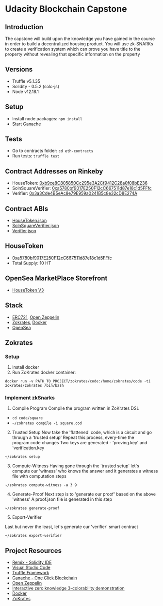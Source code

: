 # Udacity Blockchain Capstone

## Introduction

The capstone will build upon the knowledge you have gained in the course in order to build a decentralized housing product. You will use zk-SNARKs to create a verification system which can prove you have title to the property without revealing that specific information on the property

## Versions
* Truffle v5.1.35 
* Solidity - 0.5.2 (solc-js)
* Node v12.18.1

## Setup
* Install node packages: `npm install`
* Start Ganache

## Tests
* Go to contracts folder: `cd eth-contracts`
* Run tests: `truffle test`

## Contract Addresses on Rinkeby
* HouseToken: [0xb9ce8C805850Cc295e3A2Cf9412C28a0f08bE236](https://rinkeby.etherscan.io/address/0xb9ce8C805850Cc295e3A2Cf9412C28a0f08bE236)
* SolnSquareVerifier: [0xa5780bf9017E250F12cC667511d87e18c1d5FFfc](https://rinkeby.etherscan.io/address/0xa5780bf9017E250F12cC667511d87e18c1d5FFfc)
* Verifier: [0x3a3Cde4B5eAc8e79E959a0241B5c8e32cD8E274A](https://rinkeby.etherscan.io/address/0x3a3Cde4B5eAc8e79E959a0241B5c8e32cD8E274A)


## Contract ABIs
* [HouseToken.json](./eth-contracts/build/contracts/HouseToken.json)
* [SolnSquareVerifier.json](./eth-contracts/build/contracts/SolnSquareVerifier.json)
* [Verifier.json](./eth-contracts/build/contracts/Verifier.json)


## HouseToken
* [0xa5780bf9017E250F12cC667511d87e18c1d5FFfc](https://rinkeby.etherscan.io/token/0xa5780bf9017E250F12cC667511d87e18c1d5FFfc)
* Total Supply: 10 HT

## OpenSea MarketPlace Storefront 
* [HouseToken V3](https://rinkeby.opensea.io/assets/housetoken-v3)



## Stack
* [ERC721](http://erc721.org/), [Open Zeppelin](https://github.com/OpenZeppelin/openzeppelin-contracts/blob/master/contracts/token/ERC721/ERC721.sol)
* [Zokrates](https://github.com/Zokrates/ZoKrates), [Docker](https://docs.docker.com/get-docker/)
* [OpenSea](https://docs.opensea.io/docs)

## Zokrates

### Setup

1. Install docker
2. Run ZoKrates docker container:

`docker run -v PATH_TO_PROJECT/zokrates/code:/home/zokrates/code -ti zokrates/zokrates /bin/bash`

### Implement zkSnarks

1. Compile Program
Compile the program written in ZoKrates DSL
* `cd code/square`
* `~/zokrates compile -i square.cod`

2. Trusted Setup
Now take the 'flattened' code, which is a circuit and go through a 'trusted setup' Repeat this process, every-time the program.code changes Two keys are generated - 'proving.key' and 'verification.key

`~/zokrates setup`


3. Compute-Witness
Having gone through the 'trusted setup' let's compute our 'witness' who knows the answer and it generates a witness file with computation steps

`~/zokrates compute-witness -a 3 9`

4. Generate-Proof
Next step is to 'generate our proof' based on the above 'witness' A proof.json file is generated in this step

`~/zokrates generate-proof`

5. Export-Verifier

Last but never the least, let's generate our 'verifier' smart contract

`~/zokrates export-verifier`



  

## Project Resources

* [Remix - Solidity IDE](https://remix.ethereum.org/)
* [Visual Studio Code](https://code.visualstudio.com/)
* [Truffle Framework](https://truffleframework.com/)
* [Ganache - One Click Blockchain](https://truffleframework.com/ganache)
* [Open Zeppelin ](https://openzeppelin.org/)
* [Interactive zero knowledge 3-colorability demonstration](http://web.mit.edu/~ezyang/Public/graph/svg.html)
* [Docker](https://docs.docker.com/install/)
* [ZoKrates](https://github.com/Zokrates/ZoKrates)
